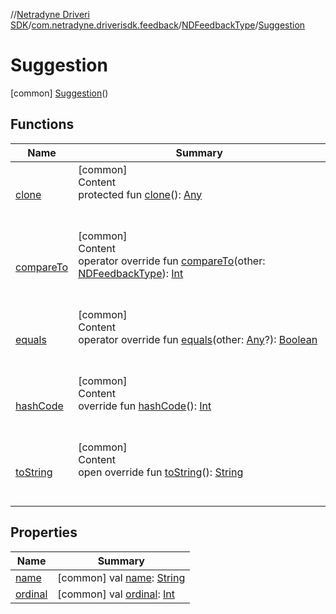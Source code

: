 //[Netradyne Driveri SDK](../../../index.md)/[com.netradyne.driverisdk.feedback](../../index.md)/[NDFeedbackType](../index.md)/[Suggestion](index.md)



# Suggestion  
 [common] [Suggestion](index.md)()  
   


## Functions  
  
|  Name|  Summary| 
|---|---|
| <a name="kotlin/Enum/clone/#/PointingToDeclaration/"></a>[clone](../../../com.netradyne.driverisdk.user/-d-a-t-a_-r-e-t-e-n-t-i-o-n_-e-r-r-o-r_-m-s-g/-g-r-e-e-n-z-o-n-e/index.md#%5Bkotlin%2FEnum%2Fclone%2F%23%2FPointingToDeclaration%2F%5D%2FFunctions%2F106651406)| <a name="kotlin/Enum/clone/#/PointingToDeclaration/"></a>[common]  <br>Content  <br>protected fun [clone](../../../com.netradyne.driverisdk.user/-d-a-t-a_-r-e-t-e-n-t-i-o-n_-e-r-r-o-r_-m-s-g/-g-r-e-e-n-z-o-n-e/index.md#%5Bkotlin%2FEnum%2Fclone%2F%23%2FPointingToDeclaration%2F%5D%2FFunctions%2F106651406)(): [Any](https://kotlinlang.org/api/latest/jvm/stdlib/kotlin/-any/index.html)  <br><br><br>
| <a name="kotlin/Enum/compareTo/#com.netradyne.driverisdk.feedback.NDFeedbackType/PointingToDeclaration/"></a>[compareTo](index.md#%5Bkotlin%2FEnum%2FcompareTo%2F%23com.netradyne.driverisdk.feedback.NDFeedbackType%2FPointingToDeclaration%2F%5D%2FFunctions%2F106651406)| <a name="kotlin/Enum/compareTo/#com.netradyne.driverisdk.feedback.NDFeedbackType/PointingToDeclaration/"></a>[common]  <br>Content  <br>operator override fun [compareTo](index.md#%5Bkotlin%2FEnum%2FcompareTo%2F%23com.netradyne.driverisdk.feedback.NDFeedbackType%2FPointingToDeclaration%2F%5D%2FFunctions%2F106651406)(other: [NDFeedbackType](../index.md)): [Int](https://kotlinlang.org/api/latest/jvm/stdlib/kotlin/-int/index.html)  <br><br><br>
| <a name="kotlin/Enum/equals/#kotlin.Any?/PointingToDeclaration/"></a>[equals](../../../com.netradyne.driverisdk.user/-d-a-t-a_-r-e-t-e-n-t-i-o-n_-e-r-r-o-r_-m-s-g/-g-r-e-e-n-z-o-n-e/index.md#%5Bkotlin%2FEnum%2Fequals%2F%23kotlin.Any%3F%2FPointingToDeclaration%2F%5D%2FFunctions%2F106651406)| <a name="kotlin/Enum/equals/#kotlin.Any?/PointingToDeclaration/"></a>[common]  <br>Content  <br>operator override fun [equals](../../../com.netradyne.driverisdk.user/-d-a-t-a_-r-e-t-e-n-t-i-o-n_-e-r-r-o-r_-m-s-g/-g-r-e-e-n-z-o-n-e/index.md#%5Bkotlin%2FEnum%2Fequals%2F%23kotlin.Any%3F%2FPointingToDeclaration%2F%5D%2FFunctions%2F106651406)(other: [Any](https://kotlinlang.org/api/latest/jvm/stdlib/kotlin/-any/index.html)?): [Boolean](https://kotlinlang.org/api/latest/jvm/stdlib/kotlin/-boolean/index.html)  <br><br><br>
| <a name="kotlin/Enum/hashCode/#/PointingToDeclaration/"></a>[hashCode](../../../com.netradyne.driverisdk.user/-d-a-t-a_-r-e-t-e-n-t-i-o-n_-e-r-r-o-r_-m-s-g/-g-r-e-e-n-z-o-n-e/index.md#%5Bkotlin%2FEnum%2FhashCode%2F%23%2FPointingToDeclaration%2F%5D%2FFunctions%2F106651406)| <a name="kotlin/Enum/hashCode/#/PointingToDeclaration/"></a>[common]  <br>Content  <br>override fun [hashCode](../../../com.netradyne.driverisdk.user/-d-a-t-a_-r-e-t-e-n-t-i-o-n_-e-r-r-o-r_-m-s-g/-g-r-e-e-n-z-o-n-e/index.md#%5Bkotlin%2FEnum%2FhashCode%2F%23%2FPointingToDeclaration%2F%5D%2FFunctions%2F106651406)(): [Int](https://kotlinlang.org/api/latest/jvm/stdlib/kotlin/-int/index.html)  <br><br><br>
| <a name="kotlin/Enum/toString/#/PointingToDeclaration/"></a>[toString](../../../com.netradyne.driverisdk.user/-d-a-t-a_-r-e-t-e-n-t-i-o-n_-e-r-r-o-r_-m-s-g/-g-r-e-e-n-z-o-n-e/index.md#%5Bkotlin%2FEnum%2FtoString%2F%23%2FPointingToDeclaration%2F%5D%2FFunctions%2F106651406)| <a name="kotlin/Enum/toString/#/PointingToDeclaration/"></a>[common]  <br>Content  <br>open override fun [toString](../../../com.netradyne.driverisdk.user/-d-a-t-a_-r-e-t-e-n-t-i-o-n_-e-r-r-o-r_-m-s-g/-g-r-e-e-n-z-o-n-e/index.md#%5Bkotlin%2FEnum%2FtoString%2F%23%2FPointingToDeclaration%2F%5D%2FFunctions%2F106651406)(): [String](https://kotlinlang.org/api/latest/jvm/stdlib/kotlin/-string/index.html)  <br><br><br>


## Properties  
  
|  Name|  Summary| 
|---|---|
| <a name="com.netradyne.driverisdk.feedback/NDFeedbackType.Suggestion/name/#/PointingToDeclaration/"></a>[name](name.md)| <a name="com.netradyne.driverisdk.feedback/NDFeedbackType.Suggestion/name/#/PointingToDeclaration/"></a> [common] val [name](name.md): [String](https://kotlinlang.org/api/latest/jvm/stdlib/kotlin/-string/index.html)   <br>
| <a name="com.netradyne.driverisdk.feedback/NDFeedbackType.Suggestion/ordinal/#/PointingToDeclaration/"></a>[ordinal](ordinal.md)| <a name="com.netradyne.driverisdk.feedback/NDFeedbackType.Suggestion/ordinal/#/PointingToDeclaration/"></a> [common] val [ordinal](ordinal.md): [Int](https://kotlinlang.org/api/latest/jvm/stdlib/kotlin/-int/index.html)   <br>

